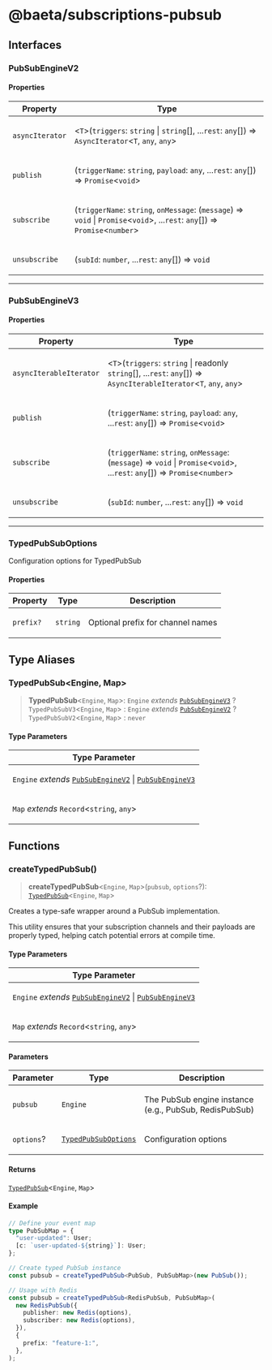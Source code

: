 # @baeta/subscriptions-pubsub

## Interfaces

### PubSubEngineV2

#### Properties

<table>
<thead>
<tr>
<th>Property</th>
<th>Type</th>
</tr>
</thead>
<tbody>
<tr>
<td>

`asyncIterator`

</td>
<td>

\<`T`\>(`triggers`: `string` \| `string`[], ...`rest`: `any`[]) => `AsyncIterator`\<`T`, `any`, `any`\>

</td>
</tr>
<tr>
<td>

`publish`

</td>
<td>

(`triggerName`: `string`, `payload`: `any`, ...`rest`: `any`[]) => `Promise`\<`void`\>

</td>
</tr>
<tr>
<td>

`subscribe`

</td>
<td>

(`triggerName`: `string`, `onMessage`: (`message`) => `void` \| `Promise`\<`void`\>, ...`rest`: `any`[]) => `Promise`\<`number`\>

</td>
</tr>
<tr>
<td>

`unsubscribe`

</td>
<td>

(`subId`: `number`, ...`rest`: `any`[]) => `void`

</td>
</tr>
</tbody>
</table>

---

### PubSubEngineV3

#### Properties

<table>
<thead>
<tr>
<th>Property</th>
<th>Type</th>
</tr>
</thead>
<tbody>
<tr>
<td>

`asyncIterableIterator`

</td>
<td>

\<`T`\>(`triggers`: `string` \| readonly `string`[], ...`rest`: `any`[]) => `AsyncIterableIterator`\<`T`, `any`, `any`\>

</td>
</tr>
<tr>
<td>

`publish`

</td>
<td>

(`triggerName`: `string`, `payload`: `any`, ...`rest`: `any`[]) => `Promise`\<`void`\>

</td>
</tr>
<tr>
<td>

`subscribe`

</td>
<td>

(`triggerName`: `string`, `onMessage`: (`message`) => `void` \| `Promise`\<`void`\>, ...`rest`: `any`[]) => `Promise`\<`number`\>

</td>
</tr>
<tr>
<td>

`unsubscribe`

</td>
<td>

(`subId`: `number`, ...`rest`: `any`[]) => `void`

</td>
</tr>
</tbody>
</table>

---

### TypedPubSubOptions

Configuration options for TypedPubSub

#### Properties

<table>
<thead>
<tr>
<th>Property</th>
<th>Type</th>
<th>Description</th>
</tr>
</thead>
<tbody>
<tr>
<td>

`prefix?`

</td>
<td>

`string`

</td>
<td>

Optional prefix for channel names

</td>
</tr>
</tbody>
</table>

## Type Aliases

### TypedPubSub\<Engine, Map\>

> **TypedPubSub**\<`Engine`, `Map`\>: `Engine` _extends_ [`PubSubEngineV3`](index.md#pubsubenginev3) ? `TypedPubSubV3`\<`Engine`, `Map`\> : `Engine` _extends_ [`PubSubEngineV2`](index.md#pubsubenginev2) ? `TypedPubSubV2`\<`Engine`, `Map`\> : `never`

#### Type Parameters

<table>
<thead>
<tr>
<th>Type Parameter</th>
</tr>
</thead>
<tbody>
<tr>
<td>

`Engine` _extends_ [`PubSubEngineV2`](index.md#pubsubenginev2) \| [`PubSubEngineV3`](index.md#pubsubenginev3)

</td>
</tr>
<tr>
<td>

`Map` _extends_ `Record`\<`string`, `any`\>

</td>
</tr>
</tbody>
</table>

## Functions

### createTypedPubSub()

> **createTypedPubSub**\<`Engine`, `Map`\>(`pubsub`, `options`?): [`TypedPubSub`](index.md#typedpubsubengine-map)\<`Engine`, `Map`\>

Creates a type-safe wrapper around a PubSub implementation.

This utility ensures that your subscription channels and their payloads
are properly typed, helping catch potential errors at compile time.

#### Type Parameters

<table>
<thead>
<tr>
<th>Type Parameter</th>
</tr>
</thead>
<tbody>
<tr>
<td>

`Engine` _extends_ [`PubSubEngineV2`](index.md#pubsubenginev2) \| [`PubSubEngineV3`](index.md#pubsubenginev3)

</td>
</tr>
<tr>
<td>

`Map` _extends_ `Record`\<`string`, `any`\>

</td>
</tr>
</tbody>
</table>

#### Parameters

<table>
<thead>
<tr>
<th>Parameter</th>
<th>Type</th>
<th>Description</th>
</tr>
</thead>
<tbody>
<tr>
<td>

`pubsub`

</td>
<td>

`Engine`

</td>
<td>

The PubSub engine instance (e.g., PubSub, RedisPubSub)

</td>
</tr>
<tr>
<td>

`options`?

</td>
<td>

[`TypedPubSubOptions`](index.md#typedpubsuboptions)

</td>
<td>

Configuration options

</td>
</tr>
</tbody>
</table>

#### Returns

[`TypedPubSub`](index.md#typedpubsubengine-map)\<`Engine`, `Map`\>

#### Example

```typescript
// Define your event map
type PubSubMap = {
  "user-updated": User;
  [c: `user-updated-${string}`]: User;
};

// Create typed PubSub instance
const pubsub = createTypedPubSub<PubSub, PubSubMap>(new PubSub());

// Usage with Redis
const pubsub = createTypedPubSub<RedisPubSub, PubSubMap>(
  new RedisPubSub({
    publisher: new Redis(options),
    subscriber: new Redis(options),
  }),
  {
    prefix: "feature-1:",
  },
);
```
